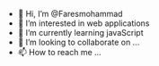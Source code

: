 - 👋 Hi, I’m @Faresmohammad
- 👀 I’m interested in web applications 
- 🌱 I’m currently learning javaScript 
- 💞️ I’m looking to collaborate on ...
- 📫 How to reach me ...

<!---
Faresmohammad33/Faresmohammad33 is a ✨ special ✨ repository because its `README.md` (this file) appears on your GitHub profile.
You can click the Preview link to take a look at your changes.
--->
